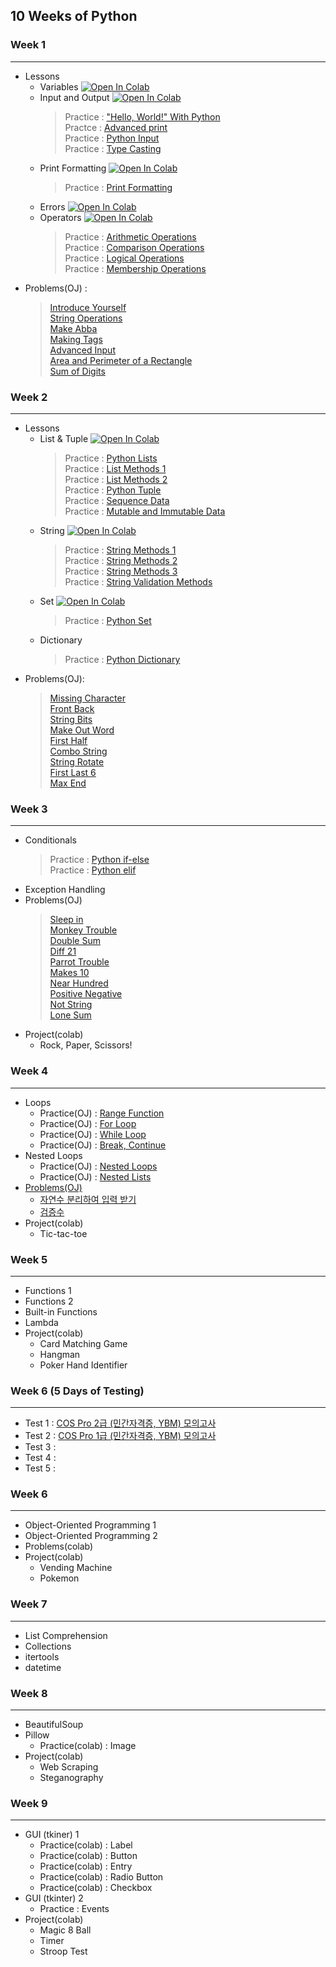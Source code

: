 ## 10 Weeks of Python

### Week 1
---
* Lessons
   * Variables 
[![Open In Colab](https://colab.research.google.com/assets/colab-badge.svg)](https://colab.research.google.com/drive/1X-_0wvD3Vf_COmSJVf8yTNUVolerUC-q?usp=sharing)
   * Input and Output
[![Open In Colab](https://colab.research.google.com/assets/colab-badge.svg)](https://colab.research.google.com/drive/1a1rZB5tIMluQqgSrgOWFDETsv_a7kHTn?usp=sharing)
      > Practice : <a href = "http://3.131.175.105/problem/0213">"Hello, World!" With Python</a><br>
      > Practce : <a href="http://3.131.175.105/problem/0284">Advanced print</a><br>
      > Practice : <a href = "http://3.131.175.105/problem/0214">Python Input</a><br>
      > Practice : <a href = "http://3.131.175.105/problem/0217">Type Casting</a><br>
   * Print Formatting
[![Open In Colab](https://colab.research.google.com/assets/colab-badge.svg)](https://colab.research.google.com/drive/1jTQ-t9_NGX7WNN6toP-p6QYnaNk3E7xZ?usp=sharing)
      > Practice : <a href="http://3.131.175.105/problem/0220">Print Formatting</a><br>
   * Errors
[![Open In Colab](https://colab.research.google.com/assets/colab-badge.svg)](https://colab.research.google.com/drive/17xim7Q8CzN9ybLFZqg_wdBqnKfBfkRO4?usp=sharing)
   * Operators
[![Open In Colab](https://colab.research.google.com/assets/colab-badge.svg)](https://colab.research.google.com/drive/1DOiyBG9Ouvg5SZuKxeiAWYa0OE4OkvrL?usp=sharing)
      > Practice : <a href="http://3.131.175.105/problem/0218">Arithmetic Operations</a><br>
      > Practice : <a href="http://3.131.175.105/problem/0223">Comparison Operations</a><br>
      > Practice : <a href="http://3.131.175.105/problem/0224">Logical Operations</a><br>
      > Practice : <a href="http://3.131.175.105/problem/0261">Membership Operations</a><br>
* Problems(OJ) : 
    > <a href = "http://3.131.175.105/problem/0219">Introduce Yourself</a><br>
    > <a href="http://3.131.175.105/problem/0216">String Operations</a><br> 
    > <a href="http://3.131.175.105/problem/0235">Make Abba</a><br>
    > <a href="http://3.131.175.105/problem/0236">Making Tags</a><br>
    > <a href = "http://3.131.175.105/problem/0246">Advanced Input</a><br>
    > <a href="http://3.131.175.105/problem/0221">Area and Perimeter of a Rectangle</a><br>
    > <a href="http://3.131.175.105/problem/0222">Sum of Digits</a><br>

### Week 2
---
* Lessons
  * List & Tuple
[![Open In Colab](https://colab.research.google.com/assets/colab-badge.svg)](https://drive.google.com/file/d/1HTMmQZf3VCh3SnlnYirr2tnKIGu_Lmwr/view?usp=sharing)
    > Practice : <a href="http://3.131.175.105/problem/0240">Python Lists</a><br>
    > Practice : <a href="http://3.131.175.105/problem/0241">List Methods 1</a><br>
    > Practice : <a href="http://3.131.175.105/problem/0242">List Methods 2</a><br>
    > Practice : <a href="http://3.131.175.105/problem/0281">Python Tuple</a><br>
    > Practice : <a href="http://3.131.175.105/problem/0243">Sequence Data</a><br>
    > Practice : <a href="http://3.131.175.105/problem/0244">Mutable and Immutable Data</a><br>
  * String
[![Open In Colab](https://colab.research.google.com/assets/colab-badge.svg)](https://drive.google.com/file/d/14uCjDjJrjr4QtNV8EKxuizv_7S7v9h9Y/view?usp=sharing)
    > Practice : <a href="http://3.131.175.105/problem/0237">String Methods 1</a><br>
    > Practice : <a href="http://3.131.175.105/problem/0238">String Methods 2</a><br>
    > Practice : <a href="http://3.131.175.105/problem/0245">String Methods 3</a><br>
    > Practice : <a href="http://3.131.175.105/problem/0239">String Validation Methods</a><br>
  * Set
[![Open In Colab](https://colab.research.google.com/assets/colab-badge.svg)](https://drive.google.com/file/d/1__5lfGYx6DvpC-lm4w0ezJHciqt1ysCK/view?usp=sharing)
    > Practice : <a href="http://3.131.175.105/problem/0282">Python Set</a><br>
  * Dictionary
    > Practice : <a href="http://3.131.175.105/problem/0283">Python Dictionary</a><br>
* Problems(OJ):
  > <a href="http://3.131.175.105/problem/0249">Missing Character</a><br>
  > <a href="http://3.131.175.105/problem/0250">Front Back</a><br>
  > <a href="http://3.131.175.105/problem/0252">String Bits</a><br>
  > <a href="http://3.131.175.105/problem/0253">Make Out Word</a><br>
  > <a href="http://3.131.175.105/problem/0254">First Half</a><br> 
  > <a href="http://3.131.175.105/problem/0255">Combo String</a><br> 
  > <a href="http://3.131.175.105/problem/0256">String Rotate</a><br> 
  > <a href="http://3.131.175.105/problem/0257">First Last 6</a><br> 
  > <a href="http://3.131.175.105/problem/0259">Max End</a><br>
  
### Week 3
---
* Conditionals
    > Practice : <a href="http://3.131.175.105/problem/0225">Python if-else</a>  
    > Practice : <a href="http://3.131.175.105/problem/0226">Python elif</a> 
* Exception Handling
* Problems(OJ)
    > <a href="http://3.131.175.105/problem/0227">Sleep in </a><br>
    > <a href="http://3.131.175.105/problem/0228">Monkey Trouble</a> <br>
    > <a href="http://3.131.175.105/problem/0229">Double Sum</a><br>
    > <a href="http://3.131.175.105/problem/0230">Diff 21</a><br>
    > <a href="http://3.131.175.105/problem/0231">Parrot Trouble</a><br>
    > <a href="http://3.131.175.105/problem/0232">Makes 10</a><br>
    > <a href="http://3.131.175.105/problem/0233">Near Hundred</a><br>
    > <a href="http://3.131.175.105/problem/0233">Positive Negative</a><br>
    > <a href="http://3.131.175.105/problem/0248">Not String</a><br>
    > <a href="http://3.131.175.105/problem/0260">Lone Sum</a><br>
* Project(colab)
    * Rock, Paper, Scissors!
   
### Week 4
---
* Loops
    * Practice(OJ) : <a href="http://3.131.175.105/problem/0262">Range Function</a> 
    * Practice(OJ) : <a href="http://3.131.175.105/problem/0263">For Loop</a>
    * Practice(OJ) : <a href="http://3.131.175.105/problem/0264">While Loop</a>
    * Practice(OJ) : <a href="http://3.131.175.105/problem/0265">Break, Continue</a>
* Nested Loops
    * Practice(OJ) : <a href="http://3.131.175.105/problem/0285">Nested Loops</a> 
    * Practice(OJ) : <a href="http://3.131.175.105/problem/0286">Nested Lists
* Problems(OJ)
    * <a href="http://3.131.175.105/problem/0003">자연수 분리하여 입력 받기</a>
    * <a href="http://3.131.175.105/problem/0006">검증수</a>
* Project(colab)
    * Tic-tac-toe

### Week 5
---
* Functions 1
* Functions 2
* Built-in Functions
* Lambda
* Project(colab)
   * Card Matching Game
   * Hangman
   * Poker Hand Identifier
  
### Week 6 (5 Days of Testing)
---
* Test 1 : <a href="https://programmers.co.kr/learn/courses/33">COS Pro 2급 (민간자격증, YBM) 모의고사 </a>
* Test 2 : <a href="https://programmers.co.kr/learn/courses/11133/">COS Pro 1급 (민간자격증, YBM) 모의고사 </a>
* Test 3 : 
* Test 4 : 
* Test 5 : 
 
### Week 6
---
* Object-Oriented Programming 1
* Object-Oriented Programming 2
* Problems(colab)
* Project(colab)
   * Vending Machine
   * Pokemon

### Week 7
----
* List Comprehension
* Collections
* itertools 
* datetime
   
### Week 8
--- 
* BeautifulSoup
* Pillow
   * Practice(colab) : Image
* Project(colab)
   * Web Scraping
   * Steganography
   
### Week 9
---
* GUI (tkiner) 1
   * Practice(colab) : Label
   * Practice(colab) : Button
   * Practice(colab) : Entry
   * Practice(colab) : Radio Button
   * Practice(colab) : Checkbox
* GUI (tkinter) 2
   * Practice : Events
* Project(colab)
   * Magic 8 Ball
   * Timer
   * Stroop Test
